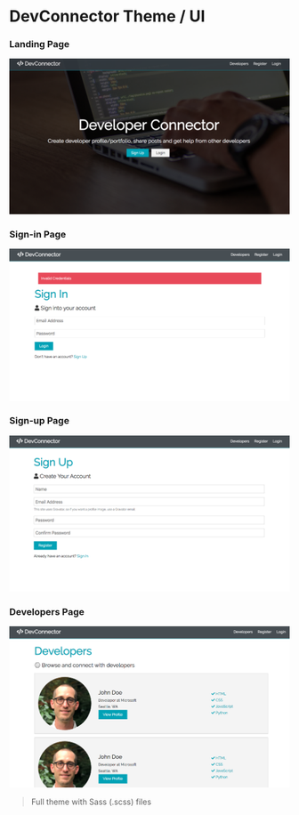 # DevConnector Theme / UI

### Landing Page

![](landing.png)

### Sign-in Page

![](signin.png)

### Sign-up Page

![](signup.png)

### Developers Page

![](developers.png)

> Full theme with Sass (.scss) files
